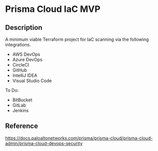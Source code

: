 # Prisma Cloud IaC MVP

## Description

A minimum viable Terraform project for IaC scanning via the following integrations.

* AWS DevOps
* Azure DevOps
* CircleCI
* GitHub
* IntelliJ IDEA
* Visual Studio Code

To Do:

* BitBucket
* GitLab
* Jenkins

## Reference

https://docs.paloaltonetworks.com/prisma/prisma-cloud/prisma-cloud-admin/prisma-cloud-devops-security
